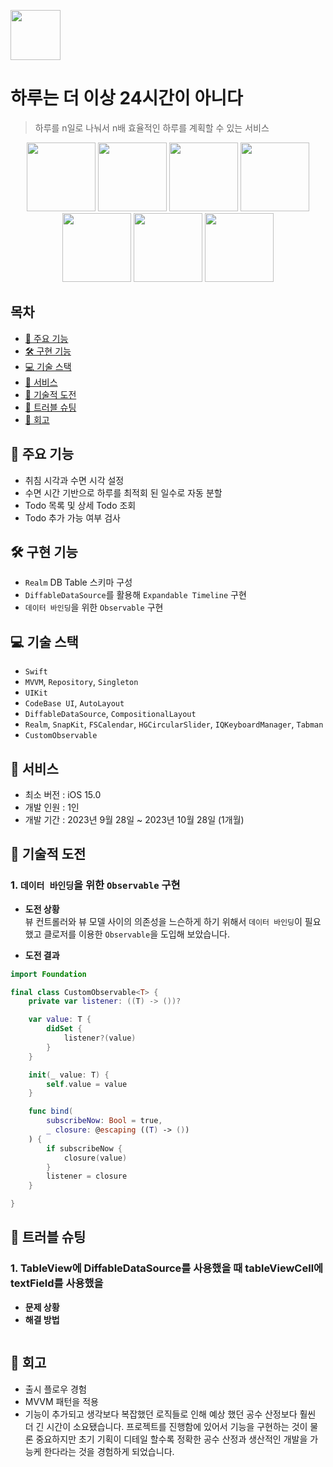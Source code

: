 <img src="https://github.com/Seungwoo-Seo/A-day-is-no-longer-24-hours/assets/72753868/2d1de35c-655e-4d92-ad02-588512fee4a6" width="80"></br>
# 하루는 더 이상 24시간이 아니다

> 하루를 n일로 나눠서 n배 효율적인 하루를 계획할 수 있는 서비스
  
<p align="center">
  <img src="https://github.com/Seungwoo-Seo/A-day-is-no-longer-24-hours/assets/72753868/4f9f91b9-3cc4-4c9d-8e5a-4ffc1558c805" width="110">
  <img src="https://github.com/Seungwoo-Seo/A-day-is-no-longer-24-hours/assets/72753868/820b5685-901d-441d-9fc5-06e15592ed62" width="110">
  <img src="https://github.com/Seungwoo-Seo/A-day-is-no-longer-24-hours/assets/72753868/9c1cd1f0-8e28-45d1-b905-3579485613d2" width="110">
  <img src="https://github.com/Seungwoo-Seo/A-day-is-no-longer-24-hours/assets/72753868/526e0317-850f-4fcd-a1a7-90ee5dcdb07c" width="110">
  <img src="https://github.com/Seungwoo-Seo/A-day-is-no-longer-24-hours/assets/72753868/900a0ce0-3429-4bf4-ac50-c7c85563c553" width="110">
  <img src="https://github.com/Seungwoo-Seo/A-day-is-no-longer-24-hours/assets/72753868/427e1925-5fbe-457f-a593-ac96cb6cc836" width="110">
  <img src="https://github.com/Seungwoo-Seo/A-day-is-no-longer-24-hours/assets/72753868/960e2bed-09b0-4358-9e15-9601b280ea1a" width="110">
</p>

## 목차

- [🚀 주요 기능](#-주요-기능)
- [🛠 구현 기능](#-구현-기능) 
- [💻 기술 스택](#-기술-스택)
- [📱 서비스](#-서비스)
- [🚧 기술적 도전](#-기술적-도전)
- [🚨 트러블 슈팅](#-트러블-슈팅)
- [📝 회고](#-회고)

## 🚀 주요 기능

- 취침 시각과 수면 시각 설정
- 수면 시간 기반으로 하루를 최적회 된 일수로 자동 분할
- Todo 목록 및 상세 Todo 조회
- Todo 추가 가능 여부 검사

## 🛠 구현 기능

- `Realm` DB Table 스키마 구성
- `DiffableDataSource`를 활용해 `Expandable Timeline` 구현
- `데이터 바인딩`을 위한 `Observable` 구현

## 💻 기술 스택

- `Swift`
- `MVVM`, `Repository`, `Singleton`
- `UIKit`
- `CodeBase UI`, `AutoLayout`
- `DiffableDataSource`, `CompositionalLayout`
- `Realm`, `SnapKit`, `FSCalendar`, `HGCircularSlider`, `IQKeyboardManager`, `Tabman`
- `CustomObservable`

## 📱 서비스

- 최소 버전 : iOS 15.0
- 개발 인원 : 1인
- 개발 기간 : 2023년 9월 28일 ~ 2023년 10월 28일 (1개월)

## 🚧 기술적 도전

### 1. `데이터 바인딩`을 위한 `Observable` 구현
- **도전 상황**</br>
뷰 컨트롤러와 뷰 모델 사이의 의존성을 느슨하게 하기 위해서 `데이터 바인딩`이 필요했고 클로저를 이용한 `Observable`을 도입해 보았습니다.

- **도전 결과**</br>
~~~swift
import Foundation

final class CustomObservable<T> {
    private var listener: ((T) -> ())?

    var value: T {
        didSet {
            listener?(value)
        }
    }

    init(_ value: T) {
        self.value = value
    }

    func bind(
        subscribeNow: Bool = true,
        _ closure: @escaping ((T) -> ())
    ) {
        if subscribeNow {
            closure(value)
        }
        listener = closure
    }

}
~~~


## 🚨 트러블 슈팅

<!-- 프로젝트 중 발생한 문제와 그 해결 방법에 대한 내용을 기록한다. -->

### 1. TableView에 DiffableDataSource를 사용했을 때 tableViewCell에 textField를 사용했을 
- **문제 상황**</br>
- **해결 방법**</br>
~~~swift
~~~

## 📝 회고
<!-- 프로젝트를 마무리하면서 느낀 소회, 개선점, 다음에 시도해보고 싶은 것 등을 정리한다. -->
- 출시 플로우 경험
- MVVM 패턴을 적용
- 기능이 추가되고 생각보다 복잡했던 로직들로 인해 예상 했던 공수 산정보다 훨씬 더 긴 시간이 소요됐습니다. 프로젝트를 진행함에 있어서 기능을 구현하는 것이 물론 중요하지만 초기 기획이 디테일 할수록 정확한 공수 산정과 생산적인 개발을 가능케 한다라는 것을 경험하게 되었습니다.
